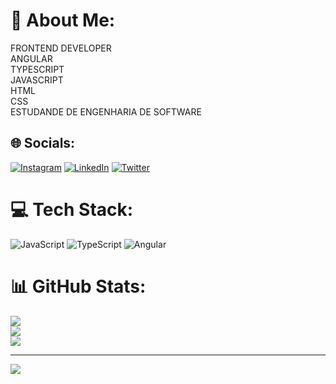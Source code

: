 # 💫 About Me:
FRONTEND DEVELOPER <br>ANGULAR <br>TYPESCRIPT <br>JAVASCRIPT <br>HTML<br>CSS<br>ESTUDANDE DE ENGENHARIA DE SOFTWARE 


## 🌐 Socials:
[![Instagram](https://img.shields.io/badge/Instagram-%23E4405F.svg?logo=Instagram&logoColor=white)](https://instagram.com/hermesoncostta) [![LinkedIn](https://img.shields.io/badge/LinkedIn-%230077B5.svg?logo=linkedin&logoColor=white)](https://linkedin.com/in/hermesoncostta) [![Twitter](https://img.shields.io/badge/Twitter-%231DA1F2.svg?logo=Twitter&logoColor=white)](https://twitter.com/hermesoncostta) 

# 💻 Tech Stack:
![JavaScript](https://img.shields.io/badge/javascript-%23323330.svg?style=for-the-badge&logo=javascript&logoColor=%23F7DF1E) ![TypeScript](https://img.shields.io/badge/typescript-%23007ACC.svg?style=for-the-badge&logo=typescript&logoColor=white) ![Angular](https://img.shields.io/badge/angular-%23DD0031.svg?style=for-the-badge&logo=angular&logoColor=white)
# 📊 GitHub Stats:
![](https://github-readme-stats.vercel.app/api?username=hermesoncostta&theme=dark&hide_border=false&include_all_commits=true&count_private=true)<br/>
![](https://github-readme-streak-stats.herokuapp.com/?user=hermesoncostta&theme=dark&hide_border=false)<br/>
![](https://github-readme-stats.vercel.app/api/top-langs/?username=hermesoncostta&theme=dark&hide_border=false&include_all_commits=true&count_private=true&layout=compact)

---
[![](https://visitcount.itsvg.in/api?id=hermesoncostta&icon=0&color=0)](https://visitcount.itsvg.in)
